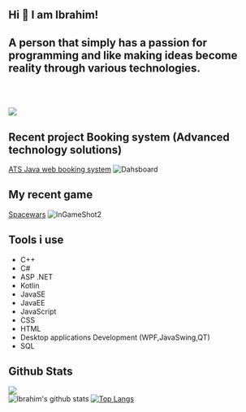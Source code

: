 ## Hi 👋 I am Ibrahim! 

## A person that simply has a passion for programming and like making ideas become reality through various technologies. 
<br/><br/>

[<img src="https://img.shields.io/badge/linkedin-%230077B5.svg?&style=for-the-badge&logo=linkedin&logoColor=white" />](https://www.linkedin.com/in/ibrahim-jaber-82841a150/)
## Recent project Booking system (Advanced technology solutions)
[ATS Java web booking system](https://github.com/Ibrajber99/Java-Web-Booking-system)
![Dahsboard](https://user-images.githubusercontent.com/53438581/102014466-85f1be00-3d2c-11eb-8485-3750709d8cd9.PNG)


## My recent game
[Spacewars](https://ibra-jber76.itch.io/spacewars-beta)
![InGameShot2](https://user-images.githubusercontent.com/53438581/96354322-cfff5000-10ab-11eb-9ac5-2f9263526ef5.PNG)

## Tools i use
- C++
- C#
- ASP .NET
- Kotlin
- JavaSE
- JavaEE
- JavaScript
- CSS
- HTML
- Desktop applications Development (WPF,JavaSwing,QT)
- SQL



##  Github Stats
![](https://komarev.com/ghpvc/?username=nikunj3011&color=orange)<br/>
![Ibrahim's github stats](https://github-readme-stats.vercel.app/api?username=ibrajber99&show_icons=true&theme=vision-friendly-dark)
[![Top Langs](https://github-readme-stats.vercel.app/api/top-langs/?username=ibrajber99&layout=compact)](https://github.com/ibrajber99/)


